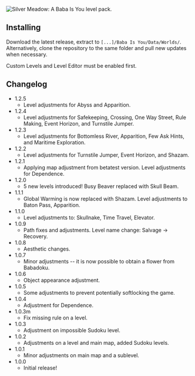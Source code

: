 ![Silver Meadow: A Baba Is You level pack.](https://silverhawke.s-ul.eu/PbBwyS74)

## Installing
Download the latest release, extract to `[...]/Baba Is You/Data/Worlds/`.
Alternatively, clone the repository to the same folder and pull new updates when necessary.

Custom Levels and Level Editor must be enabled first.

## Changelog
- 1.2.5
  - Level adjustments for Abyss and Apparition.
- 1.2.4
  - Level adjustments for Safekeeping, Crossing, One Way Street, Rule Making, Event Horizon, and Turnstile Jumper.
- 1.2.3
  - Level adjustments for Bottomless River, Apparition, Few Ask Hints, and Maritime Exploration.
- 1.2.2
  - Level adjustments for Turnstile Jumper, Event Horizon, and Shazam.
- 1.2.1
  - Applying map adjustment from betatest version. Level adjustments for Dependence.
- 1.2.0
  - 5 new levels introduced! Busy Beaver replaced with Skull Beam.
- 1.1.1
  - Global Warming is now replaced with Shazam. Level adjustments to Baton Pass, Apparition.
- 1.1.0
  - Level adjustments to: Skullnake, Time Travel, Elevator.
- 1.0.9
  - Path fixes and adjustments. Level name change: Salvage → Recovery.
- 1.0.8
  - Aesthetic changes.
- 1.0.7
  - Minor adjustments -- it is now possible to obtain a flower from Babadoku.
- 1.0.6
  - Object appearance adjustment.
- 1.0.5
  - Some adjustments to prevent potentially softlocking the game.
- 1.0.4
  - Adjustment for Dependence.
- 1.0.3m
  - Fix missing rule on a level.
- 1.0.3
  - Adjustment on impossible Sudoku level.
- 1.0.2
  - Adjustments on a level and main map, added Sudoku levels.
- 1.0.1
  - Minor adjustments on main map and a sublevel.
- 1.0.0
  - Initial release!
